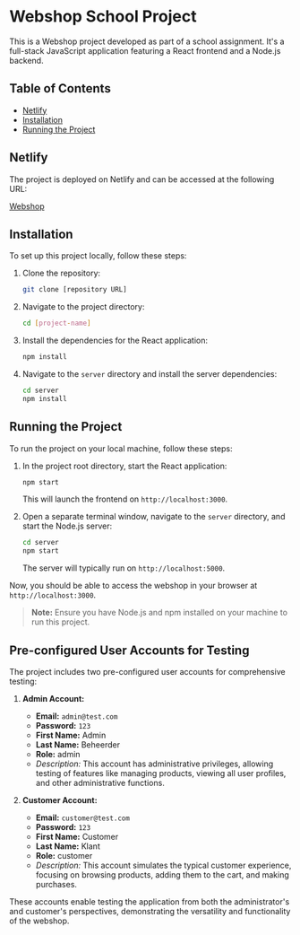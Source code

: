 # Webshop School Project

This is a Webshop project developed as part of a school assignment. It's a full-stack JavaScript application featuring a React frontend and a Node.js backend.

## Table of Contents

-   [Netlify](#netlify)
-   [Installation](#installation)
-   [Running the Project](#running-the-project)

## Netlify

The project is deployed on Netlify and can be accessed at the following URL:

[Webshop](https://webshoppyy.netlify.app/)

## Installation

To set up this project locally, follow these steps:

1. Clone the repository:
    ```bash
    git clone [repository URL]
    ```
2. Navigate to the project directory:
    ```bash
    cd [project-name]
    ```
3. Install the dependencies for the React application:
    ```bash
    npm install
    ```
4. Navigate to the `server` directory and install the server dependencies:
    ```bash
    cd server
    npm install
    ```

## Running the Project

To run the project on your local machine, follow these steps:

1. In the project root directory, start the React application:

    ```bash
    npm start
    ```

    This will launch the frontend on `http://localhost:3000`.

2. Open a separate terminal window, navigate to the `server` directory, and start the Node.js server:
    ```bash
    cd server
    npm start
    ```
    The server will typically run on `http://localhost:5000`.

Now, you should be able to access the webshop in your browser at `http://localhost:3000`.

> **Note:** Ensure you have Node.js and npm installed on your machine to run this project.

## Pre-configured User Accounts for Testing

The project includes two pre-configured user accounts for comprehensive testing:

1. **Admin Account:**

    - **Email:** `admin@test.com`
    - **Password:** `123`
    - **First Name:** Admin
    - **Last Name:** Beheerder
    - **Role:** admin
    - _Description:_ This account has administrative privileges, allowing testing of features like managing products, viewing all user profiles, and other administrative functions.

2. **Customer Account:**
    - **Email:** `customer@test.com`
    - **Password:** `123`
    - **First Name:** Customer
    - **Last Name:** Klant
    - **Role:** customer
    - _Description:_ This account simulates the typical customer experience, focusing on browsing products, adding them to the cart, and making purchases.

These accounts enable testing the application from both the administrator's and customer's perspectives, demonstrating the versatility and functionality of the webshop.
